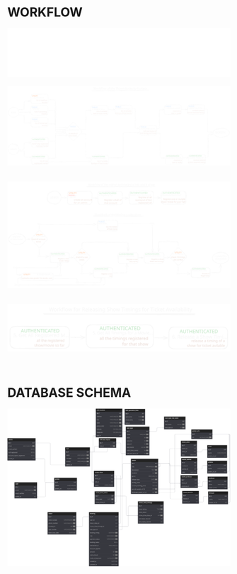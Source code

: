 # WORKFLOW
<div align="center">
    <img src="./assets/heading-detials-layout.svg" alt="Booking Process Flow"/>
</div>
<br>
<div align="center">
    <img src="./assets/booking-process-flow.svg" alt="Booking Process Flow"/>
</div>
<br>
<br>
<div align="center">
    <img src="./assets/workflow-of-registration.svg" alt="Booking Process Flow"/>
</div>
<br>
<br>
<div align="center">
    <img src="./assets/workflow-of-ticket-release.svg" alt="Booking Process Flow"/>
</div>
<br>
<br>

# DATABASE SCHEMA
<div align="center">
    <img src="./assets/db-diagram.svg" alt="database diagram"/>
</div>
